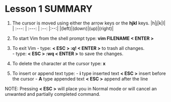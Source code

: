  # Lesson 1 SUMMARY


1. The cursor is moved using either the arrow keys or the **hjkl** keys.
|h|j|k|l|
| :---: | :---: | :--: |:--:|
|(left)|(down)|(up)|(right)|
2. To start Vim from the shell prompt type:  **vim FILENAME < ENTER >**

3. To exit Vim
         - type: **< ESC > :q! < ENTER >** to trash all changes.   
         - type: **< ESC > :wq < ENTER >** to save the changes.

4. To delete the character at the cursor type:  **x**

5. To insert or append text type:
         - **i**   type inserted text   **< ESC >**         insert before the cursor
         - **A**   type appended text   **< ESC >**         append after the line

NOTE: Pressing **< ESC >** will place you in Normal mode or will cancel an unwanted and partially completed command.






